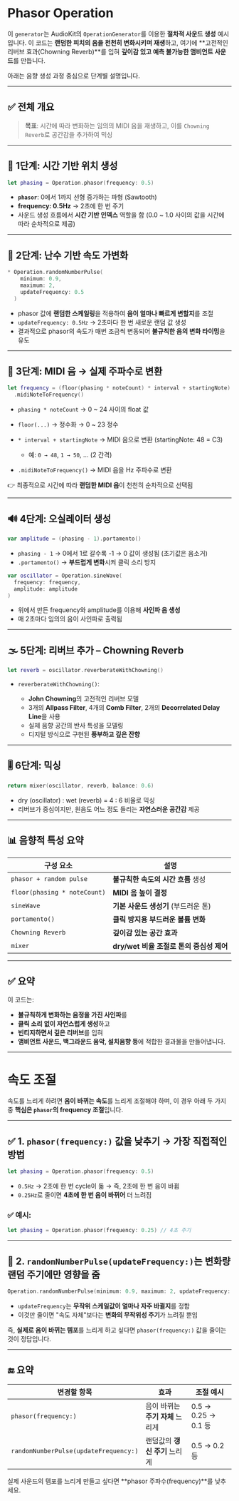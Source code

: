 # Phasor Operation

이 `generator`는 AudioKit의 `OperationGenerator`를 이용한 **절차적 사운드 생성** 예시입니다. 이 코드는 **랜덤한 피치의 음을 천천히 변화시키며 재생**하고, 여기에 \*\*고전적인 리버브 효과(Chowning Reverb)\*\*를 입혀 **깊이감 있고 예측 불가능한 앰비언트 사운드**를 만듭니다.

아래는 음향 생성 과정 중심으로 단계별 설명입니다.

---

## ✅ 전체 개요

> **목표**: 시간에 따라 변화하는 임의의 MIDI 음을 재생하고, 이를 `Chowning Reverb`로 공간감을 추가하여 믹싱

---

## 🔁 1단계: 시간 기반 위치 생성

```swift
let phasing = Operation.phasor(frequency: 0.5)
```

* **`phasor`**: 0에서 1까지 선형 증가하는 파형 (Sawtooth)
* **frequency: 0.5Hz** → 2초에 한 번 주기
* 사운드 생성 흐름에서 **시간 기반 인덱스** 역할을 함 (0.0 \~ 1.0 사이의 값을 시간에 따라 순차적으로 제공)

---

## 🎲 2단계: 난수 기반 속도 가변화

```swift
* Operation.randomNumberPulse(
    minimum: 0.9,
    maximum: 2,
    updateFrequency: 0.5
  )
```

* phasor 값에 **랜덤한 스케일링**을 적용하여 **음이 얼마나 빠르게 변할지**를 조절
* `updateFrequency: 0.5Hz` → 2초마다 한 번 새로운 랜덤 값 생성
* 결과적으로 phasor의 속도가 매번 조금씩 변동되어 **불규칙한 음의 변화 타이밍**을 유도

---

## 🎵 3단계: MIDI 음 → 실제 주파수로 변환

```swift
let frequency = (floor(phasing * noteCount) * interval + startingNote)
  .midiNoteToFrequency()
```

* `phasing * noteCount` → 0 \~ 24 사이의 float 값
* `floor(...)` → 정수화 → 0 \~ 23 정수
* `* interval + startingNote` → MIDI 음으로 변환 (startingNote: 48 = C3)

  * 예: `0 → 48`, `1 → 50`, ... (2 간격)
* `.midiNoteToFrequency()` → MIDI 음을 Hz 주파수로 변환

👉 최종적으로 시간에 따라 **랜덤한 MIDI 음**이 천천히 순차적으로 선택됨

---

## 🔊 4단계: 오실레이터 생성

```swift
var amplitude = (phasing - 1).portamento()
```

* `phasing - 1` → 0에서 1로 갈수록 -1 → 0 값이 생성됨 (초기값은 음소거)
* `.portamento()` → **부드럽게 변화**시켜 클릭 소리 방지

```swift
var oscillator = Operation.sineWave(
  frequency: frequency,
  amplitude: amplitude
)
```

* 위에서 만든 frequency와 amplitude를 이용해 **사인파 음 생성**
* 매 2초마다 임의의 음이 사인파로 출력됨

---

## 🌫 5단계: 리버브 추가 – Chowning Reverb

```swift
let reverb = oscillator.reverberateWithChowning()
```

* `reverberateWithChowning()`:

  * **John Chowning**의 고전적인 리버브 모델
  * 3개의 **Allpass Filter**, 4개의 **Comb Filter**, 2개의 **Decorrelated Delay Line**을 사용
  * 실제 음향 공간의 반사 특성을 모델링
  * 디지털 방식으로 구현된 **풍부하고 깊은 잔향**

---

## 🎚 6단계: 믹싱

```swift
return mixer(oscillator, reverb, balance: 0.6)
```

* dry (oscillator) : wet (reverb) = 4 : 6 비율로 믹싱
* 리버브가 중심이지만, 원음도 어느 정도 들리는 **자연스러운 공간감** 제공

---

## 📊 음향적 특성 요약

| 구성 요소                        | 설명                           |
| ---------------------------- | ---------------------------- |
| `phasor + random pulse`      | **불규칙한 속도의 시간 흐름** 생성        |
| `floor(phasing * noteCount)` | **MIDI 음 높이 결정**             |
| `sineWave`                   | **기본 사운드 생성기** (부드러운 톤)      |
| `portamento()`               | **클릭 방지용 부드러운 볼륨 변화**        |
| `Chowning Reverb`            | **깊이감 있는 공간 효과**             |
| `mixer`                      | **dry/wet 비율 조절로 톤의 중심성 제어** |

---

## ✅ 요약

이 코드는:

* **불규칙하게 변화하는 음정을 가진 사인파**를
* **클릭 소리 없이 자연스럽게 생성**하고
* **빈티지하면서 깊은 리버브**를 입혀
* **앰비언트 사운드, 백그라운드 음악, 설치음향 등**에 적합한 결과물을 만들어냅니다.

---

# 속도 조절

속도를 느리게 하려면 **음이 바뀌는 속도**를 느리게 조절해야 하며, 이 경우 아래 두 가지 중 **핵심은 `phasor`의 frequency 조절**입니다.

---

## ✅ 1. `phasor(frequency:)` 값을 낮추기 → **가장 직접적인 방법**

```swift
let phasing = Operation.phasor(frequency: 0.5)
```

* `0.5Hz` → 2초에 한 번 cycle이 돎 → 즉, 2초에 한 번 음이 바뀜
* `0.25Hz`로 줄이면 **4초에 한 번 음이 바뀌어** 더 느려짐

### ✅ 예시:

```swift
let phasing = Operation.phasor(frequency: 0.25) // 4초 주기
```

---

## 🔄 2. `randomNumberPulse(updateFrequency:)`는 **변화량 랜덤 주기**에만 영향을 줌

```swift
Operation.randomNumberPulse(minimum: 0.9, maximum: 2, updateFrequency: 0.5)
```

* `updateFrequency`는 **무작위 스케일값이 얼마나 자주 바뀔지**를 정함
* 이것만 줄이면 "속도 자체"보다는 **변화의 무작위성 주기**가 느려질 뿐임

즉, **실제로 음이 바뀌는 템포**를 느리게 하고 싶다면 `phasor(frequency:)` 값을 줄이는 것이 정답입니다.

---

## 🔚 요약

| 변경할 항목                                | 효과                   | 조절 예시              |
| ------------------------------------- | -------------------- | ------------------ |
| `phasor(frequency:)`                  | 음이 바뀌는 **주기 자체** 느리게 | 0.5 → 0.25 → 0.1 등 |
| `randomNumberPulse(updateFrequency:)` | 랜덤값의 **갱신 주기** 느리게   | 0.5 → 0.2 등        |

실제 사운드의 템포를 느리게 만들고 싶다면 \*\*phasor 주파수(frequency)\*\*를 낮추세요.

